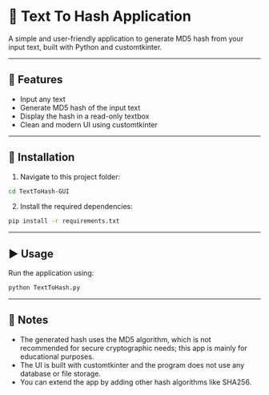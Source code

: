 # 📝 Text To Hash Application

A simple and user-friendly application to generate MD5 hash from your input text, built with Python and customtkinter.

---

## 🚀 Features  
- Input any text  
- Generate MD5 hash of the input text  
- Display the hash in a read-only textbox  
- Clean and modern UI using customtkinter  

---

## 🔧 Installation  

1. Navigate to this project folder:  
```bash
cd TextToHash-GUI
```
2. Install the required dependencies:  
```bash
pip install -r requirements.txt
```
---

## ▶️ Usage  

Run the application using:  
```bash
python TextToHash.py
```
---

## 📌 Notes  
- The generated hash uses the MD5 algorithm, which is not recommended for secure cryptographic needs; this app is mainly for educational purposes.  
- The UI is built with customtkinter and the program does not use any database or file storage.  
- You can extend the app by adding other hash algorithms like SHA256.